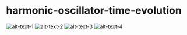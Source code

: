 # harmonic-oscillator-time-evolution

![alt-text-1](state1.gif "title-1") ![alt-text-2](state2.gif "title-2") ![alt-text-3](state3.gif "title-2") ![alt-text-4](state4.gif "title-2")
